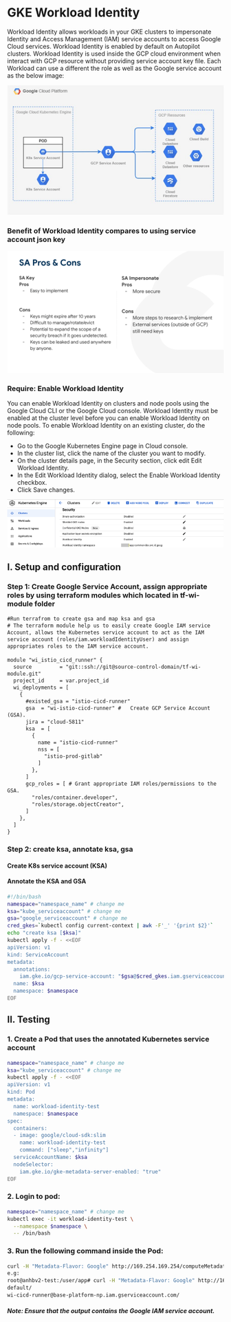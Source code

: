 # GKE Workload Identity

Workload Identity allows workloads in your GKE clusters to impersonate Identity and Access Management (IAM) service accounts to access Google Cloud services. Workload Identity is enabled by default on Autopilot clusters. Workload Identity is used inside the GCP cloud environment when interact with GCP resource without providing service account key file. Each Workload can use a different the role as well as the Google service account as the below image:

![Alt text](https://github.com/anhbuicsa/gcp-terraform/blob/master/gke-workload-identity/images/workload-identity.png?raw=true "Title")

### Benefit of Workload Identity compares to using service account json key
![Alt text](https://github.com/anhbuicsa/gcp-terraform/blob/master/gke-workload-identity/images/benefit-wi.png?raw=true "Title")
### Require: Enable Workload Identity
You can enable Workload Identity on clusters and node pools using the Google Cloud CLI or the Google Cloud console. Workload Identity must be enabled at the cluster level before you can enable Workload Identity on node pools.
To enable Workload Identity on an existing cluster, do the following:
  - Go to the Google Kubernetes Engine page in Cloud console.
  - In the cluster list, click the name of the cluster you want to modify.
  - On the cluster details page, in the Security section, click edit Edit Workload Identity.
  - In the Edit Workload Identity dialog, select the Enable Workload Identity checkbox.
  - Click Save changes.

![Alt text](https://github.com/anhbuicsa/gcp-terraform/blob/master/gke-workload-identity/images/enable-wi.png?raw=true "Title")

## I. Setup and configuration
### Step 1: Create Google Service Account, assign appropriate roles by using terraform modules which located in tf-wi-module folder
```hcl
#Run terrafrom to create gsa and map ksa and gsa
# The terraform module help us to easily create Google IAM service Account, allows the Kubernetes service account to act as the IAM service account (roles/iam.workloadIdentityUser) and assign appropriates roles to the IAM service account.

module "wi_istio_cicd_runner" {
  source         = "git::ssh://git@source-control-domain/tf-wi-module.git"
  project_id     = var.project_id
  wi_deployments = [
    {
      #existed_gsa = "istio-cicd-runner"
      gsa  = "wi-istio-cicd-runner" #   Create GCP Service Account (GSA).
      jira = "cloud-5811"
      ksa  = [
        {
          name = "istio-cicd-runner"
          nss = [
            "istio-prod-gitlab"
          ]
        },
      ]
      gcp_roles = [ # Grant appropriate IAM roles/permissions to the GSA.
        "roles/container.developer",
        "roles/storage.objectCreator",
      ]
    },
  ]
}

```

### Step 2: create ksa, annotate ksa, gsa
#### Create K8s service account (KSA)
#### Annotate the KSA and GSA

```bash
#!/bin/bash
namespace="namespace_name" # change me
ksa="kube_serviceaccount" # change me
gsa="google_serviceaccount" # change me
cred_gkes=`kubectl config current-context | awk -F'_' '{print $2}'`
echo "create ksa [$ksa]"
kubectl apply -f - <<EOF
apiVersion: v1
kind: ServiceAccount
metadata:
  annotations:
    iam.gke.io/gcp-service-account: "$gsa@$cred_gkes.iam.gserviceaccount.com"
  name: $ksa
  namespace: $namespace
EOF

```
## II. Testing
### 1. Create a Pod that uses the annotated Kubernetes service account 
```bash
namespace="namespace_name" # change me
ksa="kube_serviceaccount" # change me
kubectl apply -f - <<EOF
apiVersion: v1
kind: Pod
metadata:
  name: workload-identity-test
  namespace: $namespace
spec:
  containers:
  - image: google/cloud-sdk:slim
    name: workload-identity-test
    command: ["sleep","infinity"]
  serviceAccountName: $ksa
  nodeSelector:
    iam.gke.io/gke-metadata-server-enabled: "true"
EOF
```
### 2. Login to pod: 
```bash
namespace="namespace_name" # change me
kubectl exec -it workload-identity-test \
  --namespace $namespace \
  -- /bin/bash
```
### 3. Run the following command inside the Pod:
```bash
curl -H "Metadata-Flavor: Google" http://169.254.169.254/computeMetadata/v1/instance/service-accounts/
e.g:
root@anhbv2-test:/user/app# curl -H "Metadata-Flavor: Google" http://169.254.169.254/computeMetadata/v1/instance/service-accounts/
default/
wi-cicd-runner@base-platform-np.iam.gserviceaccount.com/
```
##### Note: Ensure that the output contains the Google IAM service account.